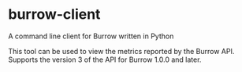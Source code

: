 # burrow-client
A command line client for Burrow written in Python

This tool can be used to view the metrics reported by the Burrow API.
Supports the version 3 of the API for Burrow 1.0.0 and later.
